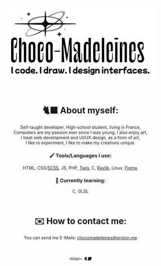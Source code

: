<br>

<p align="center">
    <img src="docs/res/img/Header.svg">
</p>

<br>

<h1 align="center">🐈‍⬛ About myself:</h1>
<p align="center">
    Self-taught developer, High-school student, living in France,<br>
    Computers are my passion ever since I was young, I also enjoy art,<br>
    I treat web development and UI/UX design, as a form of art,<br>
    I like to experiment, I like to make my creations unique.
</p>

<h3 align="center">🖌️ Tools/Languages I use:</h3>
<p align="center">
    HTML, CSS/<a href="https://sass-lang.com/">SCSS</a>, JS, PHP, <a href="https://twig.symfony.com/">Twig</a>, C, <a href="https://www.raylib.com/">Raylib</a>, Linux, <a href="https://figma.com">Figma</a>.
</p>

<h3 align="center">📖 Currently learning:</h3>
<p align="center">
    C, GLSL
</p>

<br>

<h1 align="center">✉️ How to contact me:</h1>
<p align="center">
    You can send me E-Mails: <a href="mailto:chocomadeleines@proton.me">chocomadeleines@proton.me</a>
</p>

<br>
<h6 align="center">miao~ 🐈‍⬛</h6>
